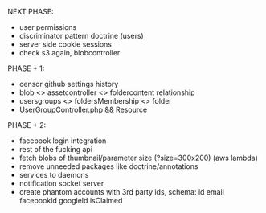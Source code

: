 
NEXT PHASE:
* user permissions
* discriminator pattern doctrine (users)
* server side cookie sessions
* check s3 again, blobcontroller

PHASE + 1:
* censor github settings history
* blob <> assetcontroller <> foldercontent relationship
* usersgroups <> foldersMembership <> folder
* UserGroupController.php && Resource

PHASE + 2:
* facebook login integration
* rest of the fucking api
* fetch blobs of thumbnail/parameter size (?size=300x200) (aws lambda)
* remove unneeded packages like doctrine/annotations
* services to daemons
* notification socket server
* create phantom accounts with 3rd party ids, schema: id email facebookId googleId isClaimed